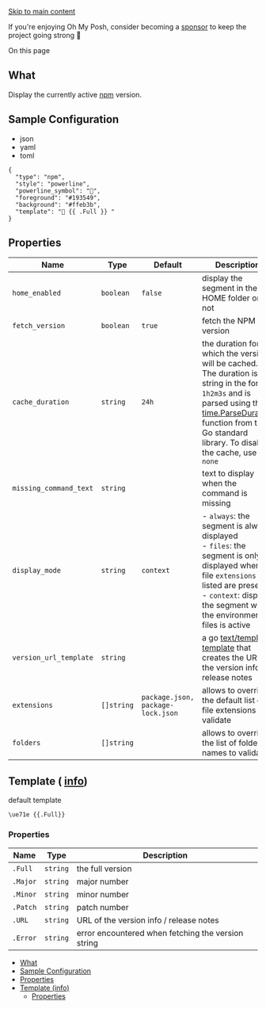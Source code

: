[Skip to main content](https://ohmyposh.dev/docs/segments/cli/npm#__docusaurus_skipToContent_fallback)

If you're enjoying Oh My Posh, consider becoming a [sponsor](https://github.com/sponsors/JanDeDobbeleer) to keep the project going strong 💪

On this page

## What [​](https://ohmyposh.dev/docs/segments/cli/npm\#what "Direct link to What")

Display the currently active [npm](https://docs.npmjs.com/about-npm) version.

## Sample Configuration [​](https://ohmyposh.dev/docs/segments/cli/npm\#sample-configuration "Direct link to Sample Configuration")

- json
- yaml
- toml

```codeBlockLines_e6Vv
{
  "type": "npm",
  "style": "powerline",
  "powerline_symbol": "",
  "foreground": "#193549",
  "background": "#ffeb3b",
  "template": " {{ .Full }} "
}

```

## Properties [​](https://ohmyposh.dev/docs/segments/cli/npm\#properties "Direct link to Properties")

| Name | Type | Default | Description |
| --- | --- | --- | --- |
| `home_enabled` | `boolean` | `false` | display the segment in the HOME folder or not |
| `fetch_version` | `boolean` | `true` | fetch the NPM version |
| `cache_duration` | `string` | `24h` | the duration for which the version will be cached. The duration is a string in the format `1h2m3s` and is parsed using the [time.ParseDuration](https://golang.org/pkg/time/#ParseDuration) function from the Go standard library. To disable the cache, use `none` |
| `missing_command_text` | `string` |  | text to display when the command is missing |
| `display_mode` | `string` | `context` | - `always`: the segment is always displayed<br>- `files`: the segment is only displayed when file `extensions` listed are present<br>- `context`: displays the segment when the environment or files is active |
| `version_url_template` | `string` |  | a go [text/template](https://golang.org/pkg/text/template/) [template](https://ohmyposh.dev/docs/configuration/templates) that creates the URL of the version info / release notes |
| `extensions` | `[]string` | `package.json, package-lock.json` | allows to override the default list of file extensions to validate |
| `folders` | `[]string` |  | allows to override the list of folder names to validate |

## Template ( [info](https://ohmyposh.dev/docs/configuration/templates)) [​](https://ohmyposh.dev/docs/segments/cli/npm\#template-info "Direct link to template-info")

default template

```codeBlockLines_e6Vv
\ue71e {{.Full}}

```

### Properties [​](https://ohmyposh.dev/docs/segments/cli/npm\#properties-1 "Direct link to Properties")

| Name | Type | Description |
| --- | --- | --- |
| `.Full` | `string` | the full version |
| `.Major` | `string` | major number |
| `.Minor` | `string` | minor number |
| `.Patch` | `string` | patch number |
| `.URL` | `string` | URL of the version info / release notes |
| `.Error` | `string` | error encountered when fetching the version string |

- [What](https://ohmyposh.dev/docs/segments/cli/npm#what)
- [Sample Configuration](https://ohmyposh.dev/docs/segments/cli/npm#sample-configuration)
- [Properties](https://ohmyposh.dev/docs/segments/cli/npm#properties)
- [Template (info)](https://ohmyposh.dev/docs/segments/cli/npm#template-info)
  - [Properties](https://ohmyposh.dev/docs/segments/cli/npm#properties-1)
